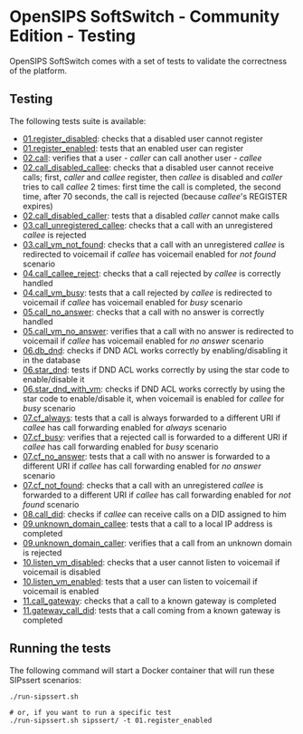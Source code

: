# OpenSIPS SoftSwitch - Community Edition - Testing

OpenSIPS SoftSwitch comes with a set of tests to validate the correctness of
the platform.

## Testing

The following tests suite is available:
* [01.register_disabled](/sipssert/01.register_disabled/): checks that a disabled user cannot register
* [01.register_enabled](/sipssert/01.register_enabled/): tests that an enabled user can register
* [02.call](/sipssert/02.call/): verifies that a user - *caller* can call another user - *callee*
* [02.call_disabled_callee](/sipssert/02.call_disabled_callee/): checks that a disabled user cannot receive calls; first, *caller* and *callee* register, then *callee* is disabled and *caller* tries to call *callee* 2 times: first time the call is completed, the second time, after 70 seconds, the call is rejected (because *callee*'s REGISTER expires)
* [02.call_disabled_caller](/sipssert/02.call_disabled_caller/): tests that a disabled *caller* cannot make calls
* [03.call_unregistered_callee](/sipssert/03.call_unregistered_callee/): checks that a call with an unregistered *callee* is rejected
* [03.call_vm_not_found](/sipssert/03.call_vm_not_found/): checks that a call with an unregistered *callee* is redirected to voicemail if *callee* has voicemail enabled for *not found* scenario
* [04.call_callee_reject](/sipssert/04.call_callee_reject/): checks that a call rejected by *callee* is correctly handled
* [04.call_vm_busy](/sipssert/04.call_vm_busy/): tests that a call rejected by *callee* is redirected to voicemail if *callee* has voicemail enabled for *busy* scenario
* [05.call_no_answer](/sipssert/05.call_no_answer/): checks that a call with no answer is correctly handled
* [05.call_vm_no_answer](/sipssert/05.call_vm_no_answer/): verifies that a call with no answer is redirected to voicemail if *callee* has voicemail enabled for *no answer* scenario
* [06.db_dnd](/sipssert/06.db_dnd/): checks if DND ACL works correctly by enabling/disabling it in the database
* [06.star_dnd](/sipssert/06.star_dnd/): tests if DND ACL works correctly by using the star code to enable/disable it
* [06.star_dnd_with_vm](/sipssert/06.star_dnd_with_vm/): checks if DND ACL works correctly by using the star code to enable/disable it, when voicemail is enabled for *callee* for *busy* scenario
* [07.cf_always](/sipssert/07.cf_always/): tests that a call is always forwarded to a different URI if *callee* has call forwarding enabled for *always* scenario
* [07.cf_busy](/sipssert/07.cf_busy/): verifies that a rejected call is forwarded to a different URI if *callee* has call forwarding enabled for *busy* scenario
* [07.cf_no_answer](/sipssert/07.cf_no_answer/): tests that a call with no answer is forwarded to a different URI if *callee* has call forwarding enabled for *no answer* scenario
* [07.cf_not_found](/sipssert/07.cf_not_found/): checks that a call with an unregistered *callee* is forwarded to a different URI if *callee* has call forwarding enabled for *not found* scenario
* [08.call_did](/sipssert/08.call_did/): checks if *callee* can receive calls on a DID assigned to him
* [09.unknown_domain_callee](/sipssert/09.unknown_domain_callee/): tests that a call to a local IP address is completed
* [09.unknown_domain_caller](/sipssert/09.unknown_domain_caller/): verifies that a call from an unknown domain is rejected
* [10.listen_vm_disabled](/sipssert/10.listen_vm_disabled/): checks that a user cannot listen to voicemail if voicemail is disabled
* [10.listen_vm_enabled](/sipssert/10.listen_vm_enabled/): tests that a user can listen to voicemail if voicemail is enabled
* [11.call_gateway](/sipssert/11.call_gateway/): checks that a call to a known gateway is completed
* [11.gateway_call_did](/sipssert/11.gateway_call_did/): tests that a call coming from a known gateway is completed

## Running the tests

The following command will start a Docker container that will run these SIPssert scenarios:
``` shell
./run-sipssert.sh

# or, if you want to run a specific test
./run-sipssert.sh sipssert/ -t 01.register_enabled
```
